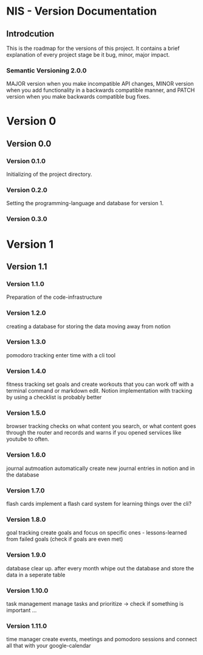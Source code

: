 # NIS - Version Documentation
## Introdcution
This is the roadmap for the versions of this project. It contains a brief explanation of every project stage be it bug, minor, major impact. 

### Semantic Versioning 2.0.0
MAJOR version when you make incompatible API changes,
MINOR version when you add functionality in a backwards compatible manner, and
PATCH version when you make backwards compatible bug fixes.

# Version 0
## Version 0.0
### Version 0.1.0

Initializing of the project directory.

### Version 0.2.0

Setting the programming-language and database for version 1.

### Version 0.3.0



# Version 1
## Version 1.1
### Version 1.1.0
Preparation of the code-infrastructure

### Version 1.2.0
creating a database for storing the data
    moving away from notion

### Version 1.3.0
pomodoro tracking
    enter time with a cli tool

### Version 1.4.0
fitness tracking
    set goals and create workouts that you can work off with a terminal command or markdown edit.
        Notion implementation with tracking by using a checklist is probably better

### Version 1.5.0
browser tracking
    checks on what content you search, or what content goes through the router and records and warns if you opened serviices like youtube to often.

### Version 1.6.0
journal autmoation
    automatically create new journal entries in notion and in the database

### Version 1.7.0
flash cards
    implement a flash card system for learning things over the cli?


### Version 1.8.0
goal tracking
    create goals and focus on specific ones - lessons-learned from failed goals (check if goals are even met)

### Version 1.9.0
database clear up.
    after every month whipe out the database and store the data in a seperate table 

### Version 1.10.0
task management
    manage tasks and prioritize -> check if something is important ...

### Version 1.11.0
time manager
    create events, meetings and pomodoro sessions and connect all that with your google-calendar














